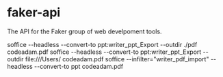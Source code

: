 # faker-api

The API for the Faker group of web develpoment tools. 

soffice --headless --convert-to ppt:writer_ppt_Export --outdir ./pdf codeadam.pdf
soffice --headless --convert-to ppt:writer_ppt_Export --outdir file:///Users/ codeadam.pdf
soffice --infilter="writer_pdf_import" --headless --convert-to ppt codeadam.pdf
